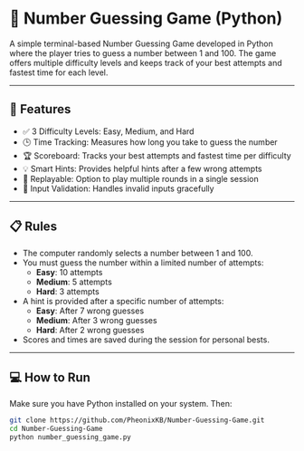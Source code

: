 # 🎯 Number Guessing Game (Python)

A simple terminal-based Number Guessing Game developed in Python where the player tries to guess a number between 1 and 100. The game offers multiple difficulty levels and keeps track of your best attempts and fastest time for each level.

---

## 🧠 Features

- ✅ 3 Difficulty Levels: Easy, Medium, and Hard  
- 🕒 Time Tracking: Measures how long you take to guess the number  
- 🏆 Scoreboard: Tracks your best attempts and fastest time per difficulty  
- 💡 Smart Hints: Provides helpful hints after a few wrong attempts  
- 🔁 Replayable: Option to play multiple rounds in a single session  
- 🧪 Input Validation: Handles invalid inputs gracefully  

---

## 📋 Rules

- The computer randomly selects a number between 1 and 100.
- You must guess the number within a limited number of attempts:
  - **Easy**: 10 attempts
  - **Medium**: 5 attempts
  - **Hard**: 3 attempts
- A hint is provided after a specific number of attempts:
  - **Easy**: After 7 wrong guesses
  - **Medium**: After 3 wrong guesses
  - **Hard**: After 2 wrong guesses
- Scores and times are saved during the session for personal bests.

---

## 💻 How to Run

Make sure you have Python installed on your system. Then:

```bash
git clone https://github.com/PheonixKB/Number-Guessing-Game.git
cd Number-Guessing-Game
python number_guessing_game.py
